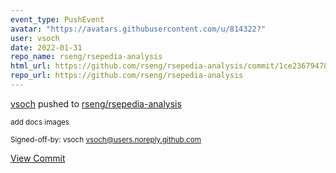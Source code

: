 ```yaml
---
event_type: PushEvent
avatar: "https://avatars.githubusercontent.com/u/814322?"
user: vsoch
date: 2022-01-31
repo_name: rseng/rsepedia-analysis
html_url: https://github.com/rseng/rsepedia-analysis/commit/1ce23679478e0ac5c4cc6f9e8d65d13f9ffe98a0
repo_url: https://github.com/rseng/rsepedia-analysis
---
```


<a href='https://github.com/vsoch' target='_blank'>vsoch</a> pushed to <a href='https://github.com/rseng/rsepedia-analysis' target='_blank'>rseng/rsepedia-analysis</a>

<small>add docs images

Signed-off-by: vsoch <vsoch@users.noreply.github.com></small>

<a href='https://github.com/rseng/rsepedia-analysis/commit/1ce23679478e0ac5c4cc6f9e8d65d13f9ffe98a0' target='_blank'>View Commit</a>
